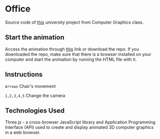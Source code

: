 # Office

Source code of [this](http://web.tecnico.ulisboa.pt/~ist186512/projects/office/) university project from Computer Graphics class. 

## Start the animation

Access the animation through [this](http://web.tecnico.ulisboa.pt/~ist186512/projects/office/) link or download the repo.
If you downloaded the repo, make sure that there is a browser installed on your computer and start the animation by running the HTML file with it.

## Instructions

```Arrows``` Chair's movement

```1,2,3,4,5``` Change the camera

## Technologies Used

Three.js - a cross-browser JavaScript library and Application Programming Interface (API) used to create and display animated 3D computer graphics in a web browser. 
